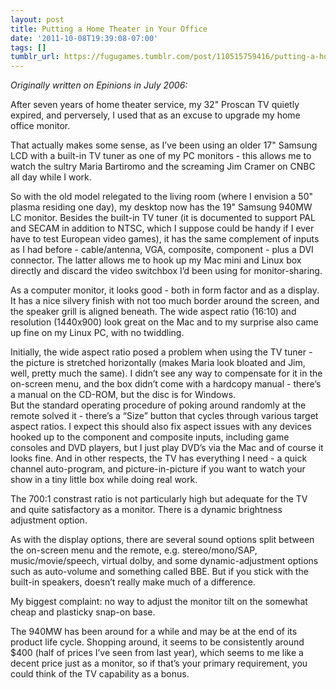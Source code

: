 ```yaml
---
layout: post
title: Putting a Home Theater in Your Office
date: '2011-10-08T19:39:08-07:00'
tags: []
tumblr_url: https://fugugames.tumblr.com/post/110515759416/putting-a-home-theater-in-your-office
---
```

_Originally written on Epinions in July 2006:_

After seven years of home theater service, my 32" Proscan TV quietly expired, and perversely, I used that as an excuse to upgrade my home office monitor.

That actually makes some sense, as I’ve been using an older 17" Samsung LCD with a built-in TV tuner as one of my PC monitors - this allows me to watch the sultry Maria Bartiromo and the screaming Jim Cramer on CNBC all day while I work.

So with the old model relegated to the living room (where I envision a 50" plasma residing one day), my desktop now has the 19" Samsung 940MW LC monitor. Besides the built-in TV tuner (it is documented to support PAL and SECAM in addition to NTSC, which I suppose could be handy if I ever have to test European video games), it has the same complement of inputs as I had before - cable/antenna, VGA, composite, component - plus a DVI connector. The latter allows me to hook up my Mac mini and Linux box directly and discard the video switchbox I’d been using for monitor-sharing.

As a computer monitor, it looks good - both in form factor and as a display. It has a nice silvery finish with not too much border around the screen, and the speaker grill is aligned beneath. The wide aspect ratio (16:10) and resolution (1440x900) look great on the Mac and to my surprise also came up fine on my Linux PC, with no twiddling.

Initially, the wide aspect ratio posed a problem when using the TV tuner - the picture is stretched horizontally (makes Maria look bloated and Jim, well, pretty much the same). I didn’t see any way to compensate for it in the on-screen menu, and the box didn’t come with a hardcopy manual - there’s a manual on the CD-ROM, but the disc is for Windows.  
But the standard operating procedure of poking around randomly at the remote solved it - there’s a “Size” button that cycles through various target aspect ratios. I expect this should also fix aspect issues with any devices hooked up to the component and composite inputs, including game consoles and DVD players, but I just play DVD’s via the Mac and of course it looks fine. And in other respects, the TV has everything I need - a quick channel auto-program, and picture-in-picture if you want to watch your show in a tiny little box while doing real work.

The 700:1 constrast ratio is not particularly high but adequate for the TV and quite satisfactory as a monitor. There is a dynamic brightness adjustment option.

As with the display options, there are several sound options split between the on-screen menu and the remote, e.g. stereo/mono/SAP, music/movie/speech, virtual dolby, and some dynamic-adjustment options such as auto-volume and something called BBE. But if you stick with the built-in speakers, doesn’t really make much of a difference.

My biggest complaint: no way to adjust the monitor tilt on the somewhat cheap and plasticky snap-on base.

The 940MW has been around for a while and may be at the end of its product life cycle. Shopping around, it seems to be consistently around $400 (half of prices I’ve seen from last year), which seems to me like a decent price just as a monitor, so if that’s your primary requirement, you could think of the TV capability as a bonus.

